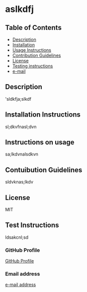 # aslkdfj
  ## Table of Contents
  * [Description](#Description)
  * [Installation](#Installation-Instructions)
  * [Usage Instructions](#Instructions-on-usage)
  * [Contribution Guidelines](#Contuibution-Guidelines)
  * [License](#License)
  * [Testing instructions](#Test-Instructions) 
  * [e-mail](#Email-address)
  
  ## Description
  'sldkfja;slkdf
  ## Installation Instructions 
  sl;dkvfnasl;dvn
  ## Instructions on usage 
  sa;lkdvnalsdkvn
  ## Contuibution Guidelines
  sldvknas;lkdv
  ## License
  MIT
  ## Test Instructions
   ldsakcnl;sd
  ### GitHub Profile
  [GitHub Profile](http://github.com/lsknvl;sda)
  ### Email address
  [e-mail address](lsaknvl;ksad)
